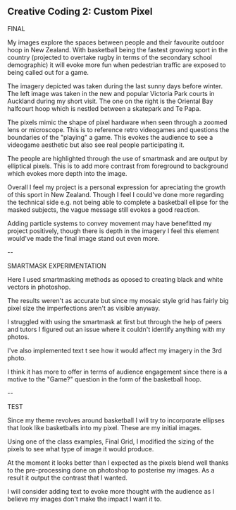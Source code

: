 ## Creative Coding 2: Custom Pixel
FINAL

My images explore the spaces between people and their favourite outdoor hoop in New Zealand. With basketball being the fastest growing sport in the country (projected to overtake rugby in terms of the secondary school demographic) it will evoke more fun when pedestrian traffic are exposed to being called out for a game.

The imagery depicted was taken during the last sunny days before winter. The left image was taken in the new and popular Victoria Park courts in Auckland during my short visit. The one on the right is the Oriental Bay halfcourt hoop which is nestled between a skatepark and Te Papa.

The pixels mimic the shape of pixel hardware when seen through a zoomed lens or microscope. This is to reference retro videogames and questions the boundaries of the "playing" a game. This evokes the audience to see a videogame aesthetic but also see real people participating it.

The people are highlighted through the use of smartmask and are output by elliptical pixels. This is to add more contrast from foreground to background which evokes more depth into the image.

Overall I feel my project is a personal expression for apreciating the growth of this sport in New Zealand. Though I feel I could've done more regarding the technical side e.g. not being able to complete a basketball ellipse for the masked subjects, the vague message still evokes a good reaction. 

Adding particle systems to convey movement may have benefitted my project positively, though there is depth in the imagery I feel this element would've made the final image stand out even more.



--

SMARTMASK EXPERIMENTATION

Here I used smartmasking methods as oposed to creating black and white vectors in photoshop. 

The results weren't as accurate but since my mosaic style grid has fairly big pixel size the imperfections aren't as visible anyway.

I struggled with using the smartmask at first but through the help of peers and tutors I figured out an issue where it couldn't identify anything with my photos. 

I've also implemented text t see how it would affect my imagery in the 3rd photo. 

I think it has more to offer in terms of audience engagement since there is a motive to the "Game?" question in the form of the basketball hoop.

--

TEST

Since my theme revolves around basketball I will try to incorporate ellipses that look like basketballs into my pixel. These are my initial images.

Using one of the class examples, Final Grid, I modified the sizing of the pixels to see what type of image it would produce. 

At the moment it looks better than I expected as the pixels blend well thanks to the pre-processing done on photoshop to posterise my images. As a result it output the contrast that I wanted.

I will consider adding text to evoke more thought with the audience as I believe my images don't make the impact I want it to.


